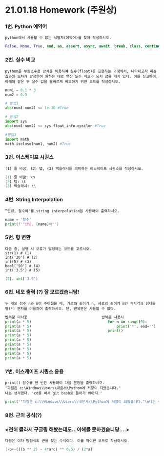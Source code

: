 # 21.01.18 Homework (주원상)

### 1번. Python 예약어

```
python에서 사용할 수 없는 식별자(예약어)를 찾아 작성하시오.
```

```python
False, None, True, and, as, assert, async, await, break, class, continue, def, del, elif, else, except, finally, for, from, global, if, import, in, is, lambda, nonlocal, not, or, pass, raise, return, try, while, with, yield

```



### 2번. 실수 비교

```
python은 부동소수점 방식을 이용하여 실수(float)를 표현하는 과정에서, 나타내고자 하는 값과의 오차가 발생하여 원하는 대로 연산 또는 비교가 되지 않을 때가 있다. 이를 참고하여, 아래와 같은 두 실수 값을 올바르게 비교하기 위한 코드를 작성하시오.
```

```python
num1 = 0.1 * 3
num2 = 0.3

# 방법1
abs(num1-num2) <= 1e-10 #True

# 방법2
import sys
abs(num1-num2) <= sys.float_info.epsilon #True

#방법3
import math
math.isclose(num1, num2) #True
```



### 3번. 이스케이프 시퀀스

```
(1) 줄 바꿈, (2) 탭, (3) 백슬래시를 의미하는 이스케이프 시퀀스를 작성하시오.
```

```python
(1) 줄 바꿈: \n
(2) 탭: \t
(3) 백슬래시: \\
```



### 4번. String Interpolation

```
“안녕, 철수야"를 string interpolation을 사용하여 출력하시오.
```

```python
name = '철수'
print(f'"안녕, {name}야"')
```



### 5번. 형 변환

``` 
다음 중, 실행 시 오류가 발생하는 코드를 고르시오.
str(1) # (1)
int('30') # (2)
int(5) # (3)
bool('50') # (4)
int('3.5') # (5)
```

``` python
(5). int('3.5')
```



### 6번. 네모 출력 (?) 잘 모르겠습니당!

```
두 개의 정수 n과 m이 주어졌을 때, 가로의 길이가 n, 세로의 길이가 m인 직사각형 형태를 별(*) 문자를 이용하여 출력하시오. 단, 반복문은 사용할 수 없다.
```

```python
반복문 미사용                                  반복문 사용시                         a = '*'                                    for m in range(9):
print(a * 5)                                   for n in range(5):
print(a * 5)                                       print('*', end='')
print(a * 5)                                   print()
print(a * 5)
print(a * 5)
print(a * 5)
print(a * 5)
print(a * 5)
print(a * 5)
```



### 7번. 이스케이프 시퀀스 응용

```
print() 함수를 한 번만 사용하여 다음 문장을 출력하시오.
"파일은 c:\Windows\Users\내문서\Python에 저장이 되었습니다."
나는 생각했다. 'cd를 써서 git bash로 들어가 봐야지.'
```

```python
print('"파일은 c:\\Windows\\Users\\내문서\\Python에 저장이 되었습니다."\n나는 생각했다. \'cd를 써서 git bash로 들어가 봐야지.\'')
```



### 8번. 근의 공식(?) 

### <전혀 몰라서 구글링 해봤는데도...이해를 못하겠습니당....>

```
다음은 이차 방정식의 근을 찾는 수식이다. 이를 파이썬 코드로 작성하시오.

```

```python
(-b+-(((b ** 2) - 4*a*c) ** 0.5) / (2*a)
```